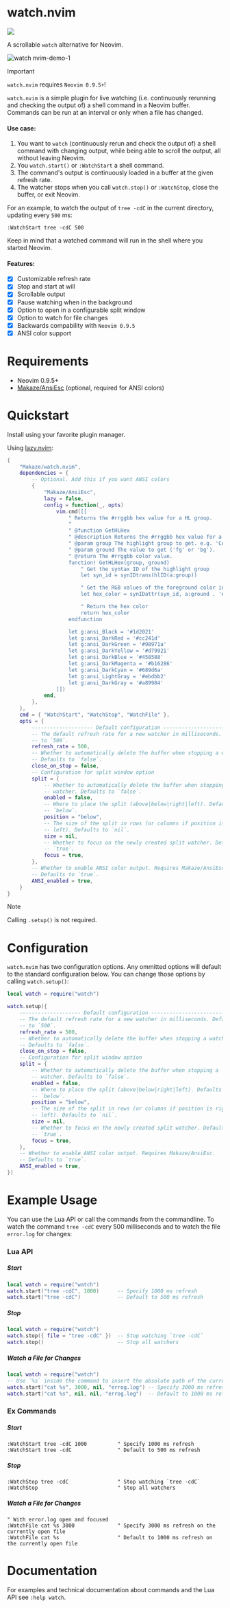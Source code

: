 # watch.nvim
<a href="https://dotfyle.com/plugins/Makaze/watch.nvim"> <img src="https://dotfyle.com/plugins/Makaze/watch.nvim/shield" /> </a>

A scrollable `watch` alternative for Neovim.

![watch nvim-demo-1](demo.gif)


> [!IMPORTANT]
> `watch.nvim` requires `Neovim 0.9.5+`!

`watch.nvim` is a simple plugin for live watching (i.e. continuously rerunning and checking the output of) a shell command in a Neovim buffer. Commands can be run at an interval or only when a file has changed.

#### Use case:

1. You want to `watch` (continuously rerun and check the output of) a shell
   command with changing output, while being able to scroll the output, all
   without leaving Neovim.
2. You `watch.start()` or `:WatchStart` a shell command.
3. The command's output is continuously loaded in a buffer at the given refresh
   rate.
4. The watcher stops when you call `watch.stop()` or `:WatchStop`, close the
   buffer, or exit Neovim.

For an example, to watch the output of `tree -cdC` in the current directory,
updating every `500` ms:

```vim
:WatchStart tree -cdC 500
```

Keep in mind that a watched command will run in the shell where you
started Neovim.

#### Features:
- [x] Customizable refresh rate
- [x] Stop and start at will
- [x] Scrollable output
- [x] Pause watching when in the background
- [x] Option to open in a configurable split window
- [x] Option to watch for file changes
- [x] Backwards compability with `Neovim 0.9.5`
- [x] ANSI color support

# Requirements

* Neovim 0.9.5+
* [Makaze/AnsiEsc](https://github.com/Makaze/AnsiEsc) (optional, required for ANSI colors)

# Quickstart

Install using your favorite plugin manager.

Using [lazy.nvim](https://github.com/nvim-telescope/telescope.nvim):

```lua
{
    "Makaze/watch.nvim",
    dependencies = {
        -- Optional. Add this if you want ANSI colors
        {
            "Makaze/AnsiEsc",
            lazy = false,
            config = function(_, opts)
                vim.cmd([[
                    " Returns the #rrggbb hex value for a HL group.
                    "
                    " @function GetHLHex
                    " @description Returns the #rrggbb hex value for a HL group.
                    " @param group The highlight group to get. e.g. 'Comment'
                    " @param ground The value to get ('fg' or 'bg').
                    " @return The #rrggbb color value.
                    function! GetHLHex(group, ground)
                        " Get the syntax ID of the highlight group
                        let syn_id = synIDtrans(hlID(a:group))

                        " Get the RGB values of the foreground color in GUI mode
                        let hex_color = synIDattr(syn_id, a:ground . '#')

                        " Return the hex color
                        return hex_color
                    endfunction

                    let g:ansi_Black = '#1d2021'
                    let g:ansi_DarkRed = '#cc241d'
                    let g:ansi_DarkGreen = '#98971a'
                    let g:ansi_DarkYellow = '#d79921'
                    let g:ansi_DarkBlue = '#458588'
                    let g:ansi_DarkMagenta = '#b16286'
                    let g:ansi_DarkCyan = '#689d6a'
                    let g:ansi_LightGray = '#ebdbb2'
                    let g:ansi_DarkGray = '#a89984'
                ]])
            end,
        },
    },
    cmd = { "WatchStart", "WatchStop", "WatchFile" },
    opts = {
        -------------------- Default configuration -----------------------------
        -- The default refresh rate for a new watcher in milliseconds. Defaults
        -- to `500`.
        refresh_rate = 500,
        -- Whether to automatically delete the buffer when stopping a watcher.
        -- Defaults to `false`.
        close_on_stop = false,
        -- Configuration for split window option
        split = {
            -- Whether to automatically delete the buffer when stopping a
            -- watcher. Defaults to `false`.
            enabled = false,
            -- Where to place the split (above|below|right|left). Defaults to
            -- `below`.
            position = "below",
            -- The size of the split in rows (or columns if position is right or
            -- left). Defaults to `nil`.
            size = nil,
            -- Whether to focus on the newly created split watcher. Defaults to
            -- `true`.
            focus = true,
        },
        -- Whether to enable ANSI color output. Requires Makaze/AnsiEsc.
        -- Defaults to `true`.
        ANSI_enabled = true,
    }
}
```

> [!NOTE]
> Calling `.setup()` is not required.

# Configuration

`watch.nvim` has two configuration options. Any ommitted options will default to the standard configuration below. You can change those options by calling `watch.setup()`:

```lua
local watch = require("watch")

watch.setup({
    -------------------- Default configuration -----------------------------
    -- The default refresh rate for a new watcher in milliseconds. Defaults
    -- to `500`.
    refresh_rate = 500,
    -- Whether to automatically delete the buffer when stopping a watcher.
    -- Defaults to `false`.
    close_on_stop = false,
    -- Configuration for split window option
    split = {
        -- Whether to automatically delete the buffer when stopping a
        -- watcher. Defaults to `false`.
        enabled = false,
        -- Where to place the split (above|below|right|left). Defaults to
        -- `below`.
        position = "below",
        -- The size of the split in rows (or columns if position is right or
        -- left). Defaults to `nil`.
        size = nil,
        -- Whether to focus on the newly created split watcher. Defaults to
        -- `true`.
        focus = true,
    },
    -- Whether to enable ANSI color output. Requires Makaze/AnsiEsc.
    -- Defaults to `true`.
    ANSI_enabled = true,
})
```

# Example Usage

You can use the Lua API or call the commands from the commandline. To watch the command `tree -cdC` every 500 milliseconds and to watch the file `error.log` for changes:

### Lua API

##### Start

```lua
local watch = require("watch")
watch.start("tree -cdC", 1000)      -- Specify 1000 ms refresh
watch.start("tree -cdC")            -- Default to 500 ms refresh
```

##### Stop

```lua
local watch = require("watch")
watch.stop({ file = "tree -cdC" })  -- Stop watching `tree -cdC`
watch.stop()                        -- Stop all watchers
```

##### Watch a File for Changes

```lua
local watch = require("watch")
-- Use `%s` inside the command to insert the absolute path of the current file.
watch.start("cat %s", 3000, nil, "errog.log") -- Specify 3000 ms refresh
watch.start("cat %s", nil, nil, "errog.log")  -- Default to 1000 ms refresh
```

### Ex Commands

##### Start

```vim
:WatchStart tree -cdC 1000          " Specify 1000 ms refresh
:WatchStart tree -cdC               " Default to 500 ms refresh
```

##### Stop

```vim
:WatchStop tree -cdC                " Stop watching `tree -cdC`
:WatchStop                          " Stop all watchers
```

##### Watch a File for Changes

```vim
" With error.log open and focused
:WatchFile cat %s 3000              " Specify 3000 ms refresh on the currently open file
:WatchFile cat %s                   " Default to 1000 ms refresh on the currently open file
```

# Documentation

For examples and technical documentation about commands and the Lua API see `:help watch`.
